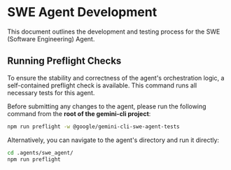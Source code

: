 # SWE Agent Development

This document outlines the development and testing process for the SWE (Software Engineering) Agent.

## Running Preflight Checks

To ensure the stability and correctness of the agent's orchestration logic, a self-contained preflight check is available. This command runs all necessary tests for this agent.

Before submitting any changes to the agent, please run the following command from the **root of the gemini-cli project**:

```bash
npm run preflight -w @google/gemini-cli-swe-agent-tests
```

Alternatively, you can navigate to the agent's directory and run it directly:

```bash
cd .agents/swe_agent/
npm run preflight
```
